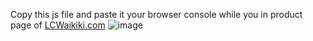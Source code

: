 Copy this js file and paste it your browser console while you in product page of [LCWaikiki.com](https://lcwaikiki.com)
![image](https://github.com/alpolcaymis/insider-lcw-case-study/assets/71964088/19bfc051-51fe-4ad9-ad36-70a1b11eba09)
